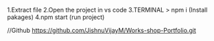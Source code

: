 1.Extract file
2.Open the project in vs code
3.TERMINAL > npm i (Install pakages)
4.npm start (run project)

//Github
https://github.com/JishnuVijayM/Works-shop-Portfolio.git

